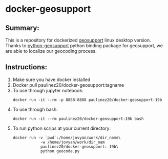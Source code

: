 # docker-geosupport

## Summary: 
This is a repository for dockerized [geosupport](https://www1.nyc.gov/site/planning/data-maps/open-data/dwn-gde-home.page) linux desktop version. 
Thanks to [python-geosupport](https://github.com/ishiland/python-geosupport) python binding package for geosupport, we are able to localize our geocoding process. 

## Instructions: 
1. Make sure you have docker installed 
2. Docker pull paulinez20/docker-geosupport:tagname
3. To use through jupyter notebook: 
    ```
    docker run -it --rm -p 8888:8888 paulinez20/docker-geosupport:19b
    ```
4. To use through bash: 
    ```    
    docker run -it --rm paulinez20/docker-geosupport:19b bash
    ```
5. To run python scrips at your current directory: 
    ```
    docker run -v `pwd`:/home/jovyan/work/dir_name\
                -w /home/jovyan/work/dir_nam
                paulinez20/docker-geosupport: 19b\
                python geocode.py
    ```